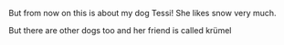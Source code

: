 

But from now on this is about 
my dog Tessi!
She likes snow very much.

But there are other dogs too and
her friend is called krümel
